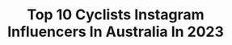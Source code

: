 ---
title: Top 10 Cyclists Instagram Influencers In Australia In 2023
description: >-
  Find top cyclists Instagram influencers in Australia in 2023. Most popular hashtags: #cycling #cyclinglife #racing.
platform: Instagram
hits: 20
text_top: See the best Instagram influencers on inBeat.
text_bottom: Our database aggregates 20 Instagram influencers like this in Australia for you to connect with.
profiles:
  - username: "pavel_sivakov"
    fullname: >-
      Pavel Sivakov
    bio: >-
      Cyclist | @ineosgrenadiers Represented by @squadrasportsmanagement
    location: "Australia"
    followers: 33533
    engagement: 1258
    commentsToLikes: 0.009257
    id: ck0w1fj6fj3550i19r26egy7z
    verified: false
    hashtags: ""
  - username: "calebewan"
    fullname: >-
      Caleb Ewan
    bio: >-
      Australian Professional cyclist for Lotto-Soudal Monaco Management: signaturesport.com.au
    location: "Australia"
    followers: 137125
    engagement: 633
    commentsToLikes: 0.005029
    id: ck0vwfldrtgcs0i19jz0fuofi
    verified: false
    hashtags: ""
  - username: "shannonmccurley_"
    fullname: >-
      Shannon McCurley             🦦
    bio: >-
      Aussie made from Irish products☘️ Olympian🇮🇪 Melb|Track cyclist|Sweetest tooth🍩 Bikes, beaches and a cheeky bit of banter
    location: "Australia"
    followers: 27048
    engagement: 583
    commentsToLikes: 0.007596
    id: ck5c1qimsvpwv0i11pfzvb53t
    verified: true
    hashtags: "#incomeprotectionforcyclists, #lovemeloveyou, #ridelikeagirl, #ride100percent"
  - username: "nettieedmo"
    fullname: >-
      Annette Edmondson
    bio: >-
      Aussie Cyclist 3xWorld Champion🌈 Olympic Medallist 2xCommonwealth Champ
    location: "Australia"
    followers: 36265
    engagement: 456
    commentsToLikes: 0.009657
    id: ckap5vk1wdclo0i78m2iveqi6
    verified: true
    hashtags: "#mtbuffalo, #summer, #roadnats2021, #youbeauty"
  - username: "georgiabaker_"
    fullname: >-
      Georgia Baker
    bio: >-
      aussie cyclist olympian & world champ
    location: "Australia"
    followers: 5641
    engagement: 775
    commentsToLikes: 0.013794
    id: ck15r4cgs630z0i19tqwt9m63
    verified: true
    hashtags: "#5years, #isthisreallife, #challengeaccepted, #hbdnic"
  - username: "rohandennis"
    fullname: >-
      Rohan Dennis
    bio: >-
      Adelaide born, Australian cyclist living in Andorra
    location: "Australia"
    followers: 108116
    engagement: 475
    commentsToLikes: 0.010547
    id: ck55p0b1a9j8b0i11ugzoil5s
    verified: true
    hashtags: "#didnthit80, #minicooper, #blackmambaforever, #hesfine"
  - username: "jambi_jambi"
    fullname: >-
      Big Drop Jambz
    bio: >-
      🔪 J͎O͎R͎J͎A 🔪 Adventure cyclist Big small business owner at @jambz_distribution Ride with 💀 @wtf.gravel.team Event - @superjambogrompre
    location: "Australia"
    followers: 15007
    engagement: 491
    commentsToLikes: 0.031587
    id: ck0vzcwk08h4k0i19qt1lhvwg
    verified: false
    hashtags: "#newbikeweek, #shesnice, #ombraz, #vanlife"
  - username: "bikebug2019"
    fullname: >-
      Lulu
    bio: >-
      My motto is “Rider’s Ride”. I’m a passionate cyclist from Adelaide, South Australia 🇦🇺 who travels the world to cycle 🚴🏻‍♂️ + a dedicated yogi. 🧘‍♂️
    location: "Australia"
    followers: 24500
    engagement: 196
    commentsToLikes: 0.016452
    id: ck5zumr7s2ntg0i143lfdf2am
    verified: false
    hashtags: "#roadbike, #switchbacks, #travelbybike, #womenridebikes"
  - username: "tiffanycromwell"
    fullname: >-
      Tiffany Cromwell
    bio: >-
      🇦🇺| Aussie Professional Cyclist @wmncycling // 🚴🏼‍♀️🌏 Managed by @bespoke_m 👩🏼‍💻 // Coffee + Brunch Connoisseur + World Traveller
    location: "Australia"
    followers: 109935
    engagement: 506
    commentsToLikes: 0.005702
    id: ck135of7m2fa20i198ujnk2ei
    verified: true
    hashtags: "#trainingcamp, #fortheloveofsport, #finland, #offseason"
  - username: "_leeturner"
    fullname: >-
      Lee “Hollywood” Turner 💥
    bio: >-
      💥MC / Host / Commentator 💥Giant Bicycles 💥Bicycle Aust Magazine 💥Shimano 💥Planex 💥BIcycle Network Ride Leader 💥Stitch & Dart 💥SKCC
    location: "Australia"
    followers: 27483
    engagement: 474
    commentsToLikes: 0.036396
    id: ck15r48tk62i80i193img89ut
    verified: false
    hashtags: "#cadex, #fromwhereweride, #srm, #ridegiant"
---